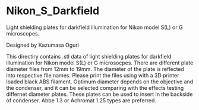 # Nikon_S_Darkfield
Light shielding plates for darkfield illumination for Nikon model S(L) or G microscopes.

Designed by Kazumasa Oguri

This directiry contains .stl data of light shielding plates for darkfield illumination for Nikon model S(L) or G microsocpes.
There are different plate diameter files from 12mm to 19mm. The diameter of the plate is reflected into respective file names.
Please print the files using with a 3D printer loaded black ABS filament.
Optimum diameter depends on the objective and the condenser, and it can be selected comparing with the effects testing differnet diameter plates.
These plates can be used to insert in the backside of condenser. Abbe 1.3 or Achromat 1.25 types are preferred.
